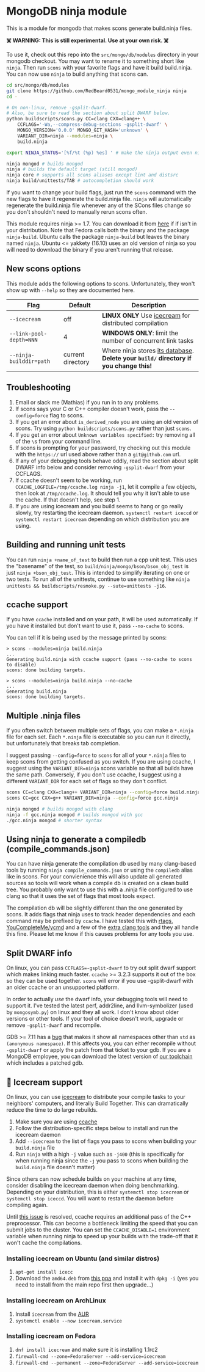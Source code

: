 # MongoDB ninja module

This is a module for mongodb that makes scons generate build.ninja files.

**☠️ WARNING: This is still experimental. Use at your own risk. ☠️**

To use it, check out this repo into the `src/mongo/db/modules` directory in
your mongodb checkout. You may want to rename it to something short like
`ninja`.  Then run `scons` with your favorite flags and have it build
build.ninja. You can now use `ninja` to build anything that scons can.

```bash
cd src/mongo/db/modules
git clone https://github.com/RedBeard0531/mongo_module_ninja ninja
cd -

# On non-linux, remove -gsplit-dwarf.
# Also, be sure to read the section about split DWARF below.
python buildscripts/scons.py CC=clang CXX=clang++ \
    CCFLAGS='-Wa,--compress-debug-sections -gsplit-dwarf' \
    MONGO_VERSION='0.0.0' MONGO_GIT_HASH='unknown' \
    VARIANT_DIR=ninja --modules=ninja \
    build.ninja

export NINJA_STATUS='[%f/%t (%p) %es] ' # make the ninja output even nicer

ninja mongod # builds mongod
ninja # builds the default target (still mongod)
ninja core # supports all scons aliases except lint and distsrc
ninja build/unittests/TAB # autocompletion should work
```

If you want to change your build flags, just run the `scons` command with the
new flags to have it regenerate the build.ninja file. `ninja` will
automatically regenerate the build.ninja file whenever any of the SCons files
change so you don't shouldn't need to manually rerun scons often.

This module requires ninja >= 1.7. You can download it from
[here](https://github.com/ninja-build/ninja/releases)
if if isn't in your distribution. Note that Fedora calls both the binary and the
package `ninja-build`. Ubuntu calls the package `ninja-build` but leaves the
binary named `ninja`. Ubuntu <= yakkety (16.10) uses an old version of ninja so
you will need to download the binary if you aren't running that release.

## New scons options

This module adds the following options to scons. Unfortunately, they won't show
up with `--help` so they are documented here.

| Flag | Default | Description |
| ---- | ------- | ----------- |
| `--icecream` | off | **LINUX ONLY** Use [icecream](#-icecream-support) for distributed compilation |
| `--link-pool-depth=NNN` | 4 | **WINDOWS ONLY**: limit the number of concurrent link tasks |
| `--ninja-builddir=path` | current directory | Where ninja stores [its database](https://ninja-build.org/manual.html#ref_log). **Delete your `build/` directory if you change this!** |

## Troubleshooting

1. Email or slack me (Mathias) if you run in to any problems.
1. If scons says your C or C++ compiler doesn't work, pass the `--config=force`
   flag to scons.
1. If you get an error about `is_derived_node` you are using an old version of
   scons. Try using `python buildscripts/scons.py` rather than just `scons`.
1. If you get an error about `Unknown variables specified:` try removing all of
   the `\`s from your command line.
1. If scons is prompting for your password, try checking out this module with
   the `https://` url used above rather than a `git@github.com` url.
1. If any of your debugging tools behave oddly, read the section about split
   DWARF info below and consider removing `-gsplit-dwarf` from your CCFLAGS.
1. If ccache doesn't seem to be working, run `CCACHE_LOGFILE=/tmp/ccache.log
   ninja -j1`, let it compile a few objects, then look at
   `/tmp/ccache.log`. It should tell you why it isn't able to use the cache. If
   that doesn't help, see step 1.
1. If you are using icecream and you build seems to hang or go really slowly,
   try restarting the icecream daemon. `systemctl restart iceccd` or
   `systemctl restart icecream` depending on which distribution you are using.

## Building and running unit tests

You can run `ninja +name_of_test` to build then run a cpp unit test. This uses
the "basename" of the test, so `build/ninja/mongo/bson/bson_obj_test` is just
`ninja +bson_obj_test`. This is intended to simplify iterating on one or two
tests. To run all of the unittests, continue to use something like `ninja
unittests && buildscripts/resmoke.py --sute=unittests -j16`.

## ccache support

If you have `ccache` installed and on your path, it will be used automatically.
If you have it installed but don't want to use it, pass `--no-cache` to scons.

You can tell if it is being used by the message printed by scons:

```
> scons --modules=ninja build.ninja
...
Generating build.ninja with ccache support (pass --no-cache to scons to disable)
scons: done building targets.

> scons --modules=ninja build.ninja --no-cache
...
Generating build.ninja
scons: done building targets.
```

## Multiple .ninja files

If you often switch between multiple sets of flags, you can make a `*.ninja`
file for each set. Each `*.ninja` file is executable so you can run it directly,
but unfortunately that breaks tab completion.

I suggest passing `--config=force` to `scons` for all of your `*.ninja` files to
keep scons from getting confused as you switch.  If you are using ccache, I
suggest using the `VARIANT_DIR=ninja` scons variable so that all builds have the
same path. Conversely, if you don't use ccache, I suggest using a different
`VARIANT_DIR` for each set of flags so they don't conflict.

```bash
scons CC=clang CXX=clang++ VARIANT_DIR=ninja --config=force build.ninja
scons CC=gcc CXX=g++ VARIANT_DIR=ninja --config=force gcc.ninja

ninja mongod # builds mongod with clang
ninja -f gcc.ninja mongod # builds mongod with gcc
./gcc.ninja mongod # shorter syntax
```

## Using ninja to generate a compiledb (compile_commands.json)

You can have ninja generate the compilation db used by many clang-based tools by
running `ninja compile_commands.json` or using the `compiledb` alias like in
scons. For your convienience this will also update all generated sources so
tools will work when a compile db is created on a clean build tree. You probably
only want to use this with a .ninja file configured to use clang so that it uses
the set of flags that most tools expect.

The compilation db will be slightly different than the one generated by scons.
It adds flags that ninja uses to track header dependencies and each command may
be prefixed by `ccache`. I have tested this with
[rtags](https://github.com/Andersbakken/rtags),
[YouCompleteMe/ycmd](https://valloric.github.io/YouCompleteMe/) and a few of the
[extra clang tools](http://clang.llvm.org/extra/) and they all handle this fine.
Please let me know if this causes problems for any tools you use.

## Split DWARF info

On linux, you can pass `CCFLAGS=-gsplit-dwarf` to try out split dwarf support
which makes linking much faster. `ccache` >= 3.2.3 supports it out of the box so
they can be used together. `scons` will error if you use -gsplit-dwarf with an
older ccache or an unsupported platform.

In order to actually *use* the dwarf info, your debugging tools will need to
support it. I've tested the latest perf, addr2line, and llvm-symbolizer
(used by `mongosymb.py`) on linux and they all work. I don't know about older
versions or other tools. If your tool of choice doesn't work, upgrade or remove
`-gsplit-dwarf` and recompile.

GDB >= 7.11 has a [bug](https://sourceware.org/bugzilla/show_bug.cgi?id=20899)
that makes it show all namespaces other than `std` as `(anonymous namespace)`.
If this affects you, you can either recompile without `-gsplit-dwarf` or apply
the patch from that ticket to your gdb. If you are a MongoDB employee, you can
download the latest version of
[our toolchain](https://evergreen.mongodb.com/waterfall/toolchain-builder) which
includes a patched gdb.

## 🍨 Icecream support

On linux, you can use [icecream](https://github.com/icecc/icecream) to
distribute your compile tasks to your neighbors' computers, and literally Build
Together. This can dramatically reduce the time to do large rebuilds.

1. Make sure you are using [ccache](#ccache-support)
1. Follow the distribution-specific steps below to install and run the icecream
   daemon
1. Add `--icecream` to the list of flags you pass to scons when building your
   `build.ninja` file
1. Run `ninja` with a high `-j` value such as `-j400` (this is specifically for
   when running ninja since the `-j` you pass to scons when building the
   `build.ninja` file doesn't matter)

Since others can now schedule builds on your machine at any time, consider
disabling the icecream daemon when doing benchmarking. Depending on your
distribution, this is either `systemctl stop icecream` or `systemctl stop
iceccd`. You will want to restart the daemon before compiling again.

Until [this issue](https://github.com/ccache/ccache/issues/185) is resolved,
ccache requires an additional pass of the C++ preprocessor. This can become a
bottleneck limiting the speed that you can submit jobs to the cluster. You can
set the `CCACHE_DISABLE=1` environment variable when running ninja to speed up
your builds with the trade-off that it won't cache the compilations.

### Installing icecream on Ubuntu (and similar distros)

1. `apt-get install icecc`
1. Download the `amd64.deb` from
   [this ppa](http://ppa.launchpad.net/t-oss/icecc-beta/ubuntu/pool/main/i/icecc/)
   and install it with `dpkg -i` (yes you need to install from the main repo
   first then upgrade...)

### Installing icecream on ArchLinux

1. Install `icecream` from the [AUR](https://aur.archlinux.org/packages/icecream/)
1. `systemctl enable --now icecream.service`

### Installing icecream on Fedora

1. `dnf install icecream` and make sure it is installing 1.1rc2
1. `firewall-cmd --zone=FedoraServer --add-service=icecream`
1. `firewall-cmd --permanent --zone=FedoraServer --add-service=icecream`

<!-- vim: set tw=80 : -->
